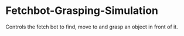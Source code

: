 # Fetchbot-Grasping-Simulation
Controls the fetch bot to find, move to and grasp an object in front of it.  
